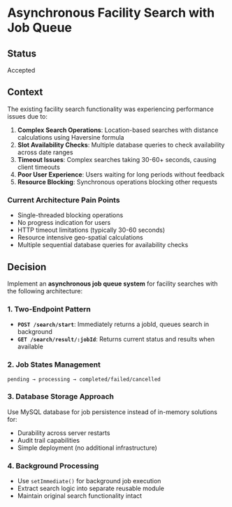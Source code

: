 # Asynchronous Facility Search with Job Queue

## Status

Accepted

## Context
The existing facility search functionality was experiencing performance issues due to:

1. **Complex Search Operations**: Location-based searches with distance calculations using Haversine formula
2. **Slot Availability Checks**: Multiple database queries to check availability across date ranges
3. **Timeout Issues**: Complex searches taking 30-60+ seconds, causing client timeouts
4. **Poor User Experience**: Users waiting for long periods without feedback
5. **Resource Blocking**: Synchronous operations blocking other requests

### Current Architecture Pain Points
- Single-threaded blocking operations
- No progress indication for users
- HTTP timeout limitations (typically 30-60 seconds)
- Resource intensive geo-spatial calculations
- Multiple sequential database queries for availability checks

## Decision
Implement an **asynchronous job queue system** for facility searches with the following architecture:

### 1. Two-Endpoint Pattern
- **`POST /search/start`**: Immediately returns a jobId, queues search in background
- **`GET /search/result/:jobId`**: Returns current status and results when available

### 2. Job States Management
```
pending → processing → completed/failed/cancelled
```

### 3. Database Storage Approach
Use MySQL database for job persistence instead of in-memory solutions for:
- Durability across server restarts
- Audit trail capabilities
- Simple deployment (no additional infrastructure)

### 4. Background Processing
- Use `setImmediate()` for background job execution
- Extract search logic into separate reusable module
- Maintain original search functionality intact
